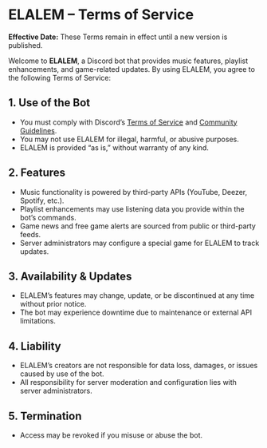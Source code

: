 # ELALEM – Terms of Service

**Effective Date:** These Terms remain in effect until a new version is published.

Welcome to **ELALEM**, a Discord bot that provides music features, playlist enhancements, and game-related updates. By using ELALEM, you agree to the following Terms of Service:

## 1. Use of the Bot
- You must comply with Discord’s [Terms of Service](https://discord.com/terms) and [Community Guidelines](https://discord.com/guidelines).
- You may not use ELALEM for illegal, harmful, or abusive purposes.
- ELALEM is provided “as is,” without warranty of any kind.

## 2. Features
- Music functionality is powered by third-party APIs (YouTube, Deezer, Spotify, etc.).
- Playlist enhancements may use listening data you provide within the bot’s commands.
- Game news and free game alerts are sourced from public or third-party feeds.
- Server administrators may configure a special game for ELALEM to track updates.

## 3. Availability & Updates
- ELALEM’s features may change, update, or be discontinued at any time without prior notice.
- The bot may experience downtime due to maintenance or external API limitations.

## 4. Liability
- ELALEM’s creators are not responsible for data loss, damages, or issues caused by use of the bot.
- All responsibility for server moderation and configuration lies with server administrators.

## 5. Termination
- Access may be revoked if you misuse or abuse the bot.
